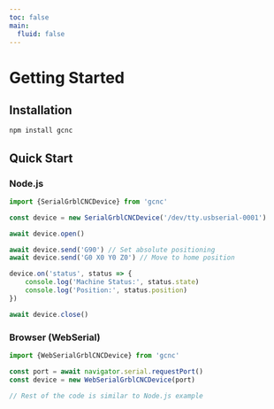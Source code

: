 ```yaml
---
toc: false
main:
  fluid: false
---
```


# Getting Started

## Installation

```bash
npm install gcnc
```

## Quick Start

### Node.js

```typescript
import {SerialGrblCNCDevice} from 'gcnc'

const device = new SerialGrblCNCDevice('/dev/tty.usbserial-0001')

await device.open()

await device.send('G90') // Set absolute positioning
await device.send('G0 X0 Y0 Z0') // Move to home position

device.on('status', status => {
	console.log('Machine Status:', status.state)
	console.log('Position:', status.position)
})

await device.close()
```

### Browser (WebSerial)

```typescript
import {WebSerialGrblCNCDevice} from 'gcnc'

const port = await navigator.serial.requestPort()
const device = new WebSerialGrblCNCDevice(port)

// Rest of the code is similar to Node.js example
```
